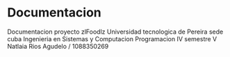 # Documentacion
Documentacion proyecto zlFoodlz
Universidad tecnologica de Pereira sede cuba 
Ingenieria en Sistemas y Computacion
Programacion IV
semestre V
Natlaia Rios Agudelo / 1088350269
